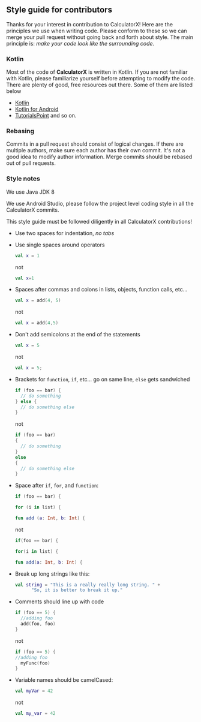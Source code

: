 ## Style guide for contributors

Thanks for your interest in contribution to CalculatorX! Here are the principles we use when writing code. Please conform to these so we can merge your pull request
without going back and forth about style. The main principle is: _make your
code look like the surrounding code_.

### Kotlin

Most of the code of **CalculatorX** is written in Kotlin. If you are not familiar with Kotlin, please familiarize yourself before attempting to modify the code. There are plenty of good, free resources out there. Some of them are listed below

- [Kotlin](https://kotlinlang.org/docs/home.html)
- [Kotlin for Android](https://developer.android.com/kotlin/campaign/learn)
- [TutorialsPoint](https://www.tutorialspoint.com/kotlin/)
  and so on.

### Rebasing

Commits in a pull request should consist of logical changes. If there are multiple authors, make sure each author has their own commit. It's not a good idea to modify author information. Merge commits should be rebased out of pull requests.

### Style notes

We use Java JDK 8

We use Android Studio, please follow the project level coding style in all the CalculatorX commits.

This style guide must be followed diligently in all CalculatorX contributions!

- Use two spaces for indentation, _no tabs_

- Use single spaces around operators
  ```kotlin
  val x = 1
  ```
  not
  ```kotlin
  val x=1
  ```

- Spaces after commas and colons in lists, objects, function calls, etc...
  ```kotlin
  val x = add(4, 5)
  ```
  not
  ```kotlin
  val x = add(4,5)
  ```

- Don't add semicolons at the end of the statements
  ```kotlin
  val x = 5
  ```
  not
  ```kotlin
  val x = 5;
  ```

- Brackets for `function`, `if`, etc... go on same line, `else` gets sandwiched
  ```kotlin
  if (foo == bar) {
    // do something
  } else {
    // do something else
  }
  ```
  not
  ```kotlin
  if (foo == bar)
  {
    // do something
  }
  else
  {
    // do something else
  }
  ```

- Space after `if`, `for`, and `function`:
  ```kotlin
  if (foo == bar) {
  ```
  ```kotlin
  for (i in list) {
  ```
  ```kotlin
  fun add (a: Int, b: Int) {
  ```
  not
  ```kotlin
  if(foo == bar) {
  ```
  ```kotlin
  for(i in list) {
  ```
  ```kotlin
  fun add(a: Int, b: Int) {
  ```

- Break up long strings like this:
  ```kotlin
  val string = "This is a really really long string. " +
  	    "So, it is better to break it up."
  ```

- Comments should line up with code
  ```kotlin
  if (foo == 5) {
    //adding foo
    add(foo, foo)
  }
  ```
  not
  ```kotlin
  if (foo == 5) {
  //adding foo
    myFunc(foo)
  }
  ```

- Variable names should be camelCased:
  ```kotlin
  val myVar = 42
  ```
  not
  ```kotlin
  val my_var = 42
  ```
